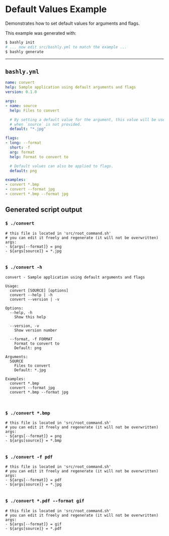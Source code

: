 # Default Values Example

Demonstrates how to set default values for arguments and flags.

This example was generated with:

```bash
$ bashly init
# ... now edit src/bashly.yml to match the example ...
$ bashly generate
```

-----

## `bashly.yml`

```yaml
name: convert
help: Sample application using default arguments and flags
version: 0.1.0

args:
- name: source
  help: Files to convert

  # By setting a default value for the argument, this value will be used
  # when `source` is not provided.
  default: "*.jpg"

flags:
- long: --format
  short: -f
  arg: format
  help: Format to convert to

  # Default values can also be applied to flags.
  default: png

examples:
- convert *.bmp
- convert --format jpg
- convert *.bmp --format jpg
```




## Generated script output

### `$ ./convert`

```shell
# this file is located in 'src/root_command.sh'
# you can edit it freely and regenerate (it will not be overwritten)
args:
- ${args[--format]} = png
- ${args[source]} = *.jpg


```

### `$ ./convert -h`

```shell
convert - Sample application using default arguments and flags

Usage:
  convert [SOURCE] [options]
  convert --help | -h
  convert --version | -v

Options:
  --help, -h
    Show this help

  --version, -v
    Show version number

  --format, -f FORMAT
    Format to convert to
    Default: png

Arguments:
  SOURCE
    Files to convert
    Default: *.jpg

Examples:
  convert *.bmp
  convert --format jpg
  convert *.bmp --format jpg



```

### `$ ./convert *.bmp`

```shell
# this file is located in 'src/root_command.sh'
# you can edit it freely and regenerate (it will not be overwritten)
args:
- ${args[--format]} = png
- ${args[source]} = *.bmp


```

### `$ ./convert -f pdf`

```shell
# this file is located in 'src/root_command.sh'
# you can edit it freely and regenerate (it will not be overwritten)
args:
- ${args[--format]} = pdf
- ${args[source]} = *.jpg


```

### `$ ./convert *.pdf --format gif`

```shell
# this file is located in 'src/root_command.sh'
# you can edit it freely and regenerate (it will not be overwritten)
args:
- ${args[--format]} = gif
- ${args[source]} = *.pdf


```




